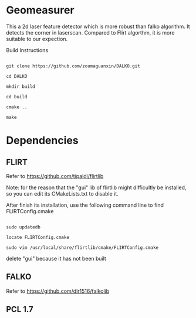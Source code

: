 # Geomeasurer
This a 2d laser feature detector which is more robust than falko algorithm. It detects the corner in laserscan. 
Compared to Flirt algorthm, it is more suitable to our expection.



Build Instructions
```

git clone https://github.com/zoumaguanxin/DALKO.git

cd DALKO

mkdir build

cd build

cmake ..

make

```

# Dependencies

## FLIRT

Refer to https://github.com/tipaldi/flirtlib

Note: for the reason that the "gui" lib of flirtlib might difficultly be installed, so you can edit its CMakeLists.txt to disable it.

After finish its installation, use the following command line to find FLIRTConfig.cmake
```

sudo updatedb

locate FLIRTConfig.cmake

sudo vim /usr/local/share/flirtlib/cmake/FLIRTConfig.cmake
```

delete "gui" because it has not been built


## FALKO

Refer to https://github.com/dlr1516/falkolib

## PCL 1.7

